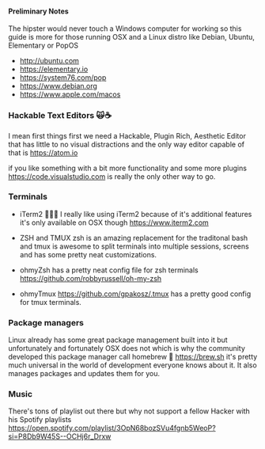 #### Preliminary Notes 
The hipster would never touch a Windows computer for working so this 
guide is more for those running OSX and a Linux distro like Debian, Ubuntu, Elementary or PopOS
- http://ubuntu.com 
- https://elementary.io
- https://system76.com/pop
- https://www.debian.org
- https://www.apple.com/macos

### Hackable Text Editors 🙀☕️
I mean first things first we need a Hackable, Plugin Rich, Aesthetic Editor that has little 
to no visual distractions and the only way editor capable of that is https://atom.io

if you like something with a bit more functionality and some more plugins https://code.visualstudio.com
is really the only other way to go.

### Terminals
- iTerm2 👨🏻‍💻 I really like using iTerm2 because of it's additional features it's only available on OSX though 
https://www.iterm2.com

- ZSH and TMUX zsh is an amazing replacement for the traditonal bash and tmux is awesome to split terminals
into multiple sessions, screens and has some pretty neat customizations. 

- ohmyZsh has a pretty neat config file for zsh terminals https://github.com/robbyrussell/oh-my-zsh
- ohmyTmux https://github.com/gpakosz/.tmux has a pretty good config for tmux terminals.
 
### Package managers 
Linux already has some great package management built into it but unfortunately and fortunately 
OSX does not which is why the community developed this package manager call homebrew 🍺 https://brew.sh
it's pretty much universal in the world of development everyone knows about it. It also manages packages and
updates them for you.


### Music
There's tons of playlist out there but why not support a fellow Hacker with his Spotify playlists
https://open.spotify.com/playlist/3OpN68bozSVu4fgnb5WeoP?si=P8Db9W45S--OCHj6r_Drxw

